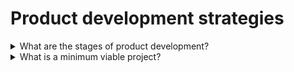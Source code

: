 # Product development strategies

<details>
  <summary>What are the stages of product development?</summary>

Product development includes all aspects of producing innovation, from thinking of a concept to delivering the product to customers. When modifying an existing product to create new interest, these stages verify the potential success of the modifications at generating business. The seven stages of product development are:

1. Idea development: Idea development involves brainstorming for new products and ways to make existing products more relevant.
2. Editing and selection: During the selection process, the product development team determines which ideas have the most potential to do well in the market.
3. Prototype creation: Once an idea has been selected, the company must create a prototype or draft version of its proposed product. This prototype can be used to determine if the product functions as intended and appeals to your target audience.
4. Analysis: At the analysis stage of product development, the company studies market research and evaluates the possible problems with the product.
5. Product creation: After incorporating notes from the analysis into the prototype, the finished product can be created.
6. Market testing: Before releasing the product to a wider audience, products are often released to a smaller market or focus group. The market testing phase includes evaluating customer feedback and the effectiveness of the product's marketing.
7. Commercialization: The final stage of product development occurs when adjustments are made based on market testing and the product is released to the full market.

[More >>>](https://www.indeed.com/career-advice/career-development/product-development-strategy)

</details>

<details>
  <summary>What is a minimum viable project?</summary>

A minimum viable product (MVP) is a version of a product with just enough features to be usable by early customers who can then provide feedback for future product development.

A focus on releasing an MVP means that developers potentially avoid lengthy and (ultimately) unnecessary work. Instead, they iterate on working versions and respond to feedback, challenging and validating assumptions about a product's requirements. It may also involve carrying out market analysis beforehand. The MVP is analogous to experimentation in the scientific method applied in the context of validating business hypotheses. It is utilized so that prospective entrepreneurs would know whether a given business idea would actually be viable and profitable by testing the assumptions behind a product or business idea. The concept can be used to validate a market need for a product and for incremental developments of an existing product. As it tests a potential business model to customers to see how the market would react, it is especially useful for new/startup companies who are more concerned with finding out where potential business opportunities exist rather than executing a prefabricated, isolated business model.

[More >>>](https://en.wikipedia.org/wiki/Minimum_viable_product)

</details>
